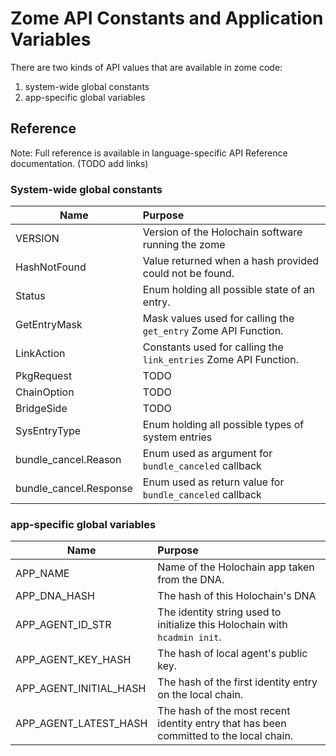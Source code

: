 # Zome API Constants and Application Variables

There are two kinds of API values that are available in zome code:
 1. system-wide global constants
 2. app-specific global variables

## Reference

Note: Full reference is available in language-specific API Reference documentation.
(TODO add links)

### System-wide global constants

| Name        | Purpose           | 
| ------------- |:-------------| 
| VERSION      | Version of the Holochain software running the zome | 
| HashNotFound      | Value returned when a hash provided could not be found. | 
| Status | Enum holding all possible state of an entry. | 
| GetEntryMask | Mask values used for calling the `get_entry` Zome API Function. |
| LinkAction | Constants used for calling the `link_entries` Zome API Function. |
| PkgRequest | TODO |
| ChainOption | TODO |
| BridgeSide | TODO |
| SysEntryType | Enum holding all possible types of system entries |
| bundle_cancel.Reason | Enum used as argument for `bundle_canceled` callback |
| bundle_cancel.Response | Enum used as return value for `bundle_canceled` callback |
 

### app-specific global variables

| Name        | Purpose           | 
| ------------- |:-------------| 
| APP_NAME | Name of the Holochain app taken from the DNA. |
| APP_DNA_HASH | The hash of this Holochain's DNA |
| APP_AGENT_ID_STR | The identity string used to initialize this Holochain with `hcadmin init`. |
| APP_AGENT_KEY_HASH | The hash of local agent's public key. |
| APP_AGENT_INITIAL_HASH | The hash of the first identity entry on the local chain. |
| APP_AGENT_LATEST_HASH | The hash of the most recent identity entry that has been committed to the local chain. |
